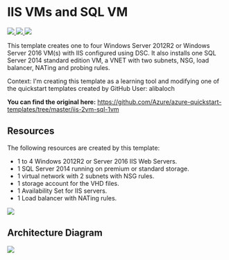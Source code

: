 # IIS VMs and SQL VM

<a href="https://portal.azure.com/#create/Microsoft.Template/uri/https%3A%2F%2Fraw.githubusercontent.com%2Ffixx220%2FARMTemplates%2Fmaster%2FIIS-4VM-SQL-1VM%2Fazuredeploy.json" target="_blank">
    <img src="http://azuredeploy.net/deploybutton.png" />
</a>
<a href="https://portal.azure.us/#create/Microsoft.Template/uri/https%3A%2F%2Fraw.githubusercontent.com%2Ffixx220%2FARMTemplates%2Fmaster%2FIIS-4VM-SQL-1VM%2Fazuredeploy.json" target="_blank">
    <img src="http://azuredeploy.net/AzureGov.png" />
</a>
<a href="http://armviz.io/#/?load=https%3A%2F%2Fraw.githubusercontent.com%2Ffixx220%2FARMTemplates%2Fmaster%2FIIS-4VM-SQL-1VM%2Fazuredeploy.json" target="_blank">
    <img src="http://armviz.io/visualizebutton.png"/>
</a>

This template creates one to four Windows Server 2012R2 or Windows Server 2016 VM(s) with IIS configured using DSC. It also installs one SQL Server 2014 standard edition VM, a VNET with two subnets, NSG, load balancer, NATing and probing rules.

Context:
I'm creating this template as a learning tool and modifying one of the quickstart templates created by GitHub User:  alibaloch

<b>You can find the original here:</b>
<a href="https://github.com/Azure/azure-quickstart-templates/tree/master/iis-2vm-sql-1vm">
https://github.com/Azure/azure-quickstart-templates/tree/master/iis-2vm-sql-1vm
</a>

## Resources
The following resources are created by this template:
- 1 to 4 Windows 2012R2 or Server 2016 IIS Web Servers.
- 1 SQL Server 2014 running on premium or standard storage.
- 1 virtual network with 2 subnets with NSG rules.
- 1 storage account for the VHD files.
- 1 Availability Set for IIS servers.
- 1 Load balancer with NATing rules.


<img src="https://raw.githubusercontent.com/fixx220/ARMTemplates/master/IIS-4VM-SQL-1VM/images/resources.png" />


## Architecture Diagram
<img src="https://raw.githubusercontent.com/fixx220/ARMTemplates/master/IIS-4VM-SQL-1VM/images/architecture.png" />